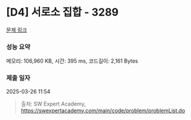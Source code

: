 # [D4] 서로소 집합 - 3289 

[문제 링크](https://swexpertacademy.com/main/code/problem/problemDetail.do?contestProbId=AWBJKA6qr2oDFAWr) 

### 성능 요약

메모리: 106,960 KB, 시간: 395 ms, 코드길이: 2,161 Bytes

### 제출 일자

2025-03-26 11:54



> 출처: SW Expert Academy, https://swexpertacademy.com/main/code/problem/problemList.do